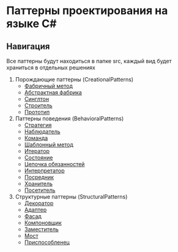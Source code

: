 ﻿# Паттерны проектирования на языке C#
## Навигация

Все паттерны будут находиться в папке src, каждый вид будет храниться в отдельных решениях

1. Порождающие паттерны (CreationalPatterns)
   - <a href="https://github.com/prn-ic/patterns-on-sharp/tree/main/src/CreationalPatterns/FactoryMethod">Фабричный метод</a>
   - <a href="https://github.com/prn-ic/patterns-on-sharp/tree/main/src/CreationalPatterns/AbstractFactory/AbstractFactoryRealization.cs">Абстрактная фабрика</a>
   - <a href="https://github.com/prn-ic/patterns-on-sharp/tree/main/src/CreationalPatterns/Singleton/SingletonRealization.cs">Синглтон</a>
   - <a href="https://github.com/prn-ic/patterns-on-sharp/tree/main/src/CreationalPatterns/Builder/BuilderRealization.cs">Строитель</a>
   - <a href="https://github.com/prn-ic/patterns-on-sharp/tree/main/src/CreationalPatterns/Prototype/PrototypeRealization.cs">Прототип</a>
2. Паттерны поведения (BehavioralPatterns)
   - <a href="https://github.com/prn-ic/patterns-on-sharp/tree/main/src/BehavioralPatterns/Strategy/StrategyRealization.cs">Стратегия</a>
   - <a href="https://github.com/prn-ic/patterns-on-sharp/tree/main/src/BehavioralPatterns/Observer/ObserverRealization.cs">Наблюдатель</a>
   - <a href="https://github.com/prn-ic/patterns-on-sharp/tree/main/src/BehavioralPatterns/Command/CommandRealization.cs">Команда</a>
   - <a href="https://github.com/prn-ic/patterns-on-sharp/tree/main/src/BehavioralPatterns/TemplateMethod/TemplateMethodRealization.cs">Шаблонный метод</a>
   - <a href="https://github.com/prn-ic/patterns-on-sharp/tree/main/src/BehavioralPatterns/Iterator/IteratorRealization.cs">Итератор</a>
   - <a href="https://github.com/prn-ic/patterns-on-sharp/tree/main/src/BehavioralPatterns/State/StateRealization.cs">Состояние</a>
   - <a href="https://github.com/prn-ic/patterns-on-sharp/tree/main/src/BehavioralPatterns/ChainOfResponsibility/ChainRealization.cs">Цепочка обязанностей</a>
   - <a href="https://github.com/prn-ic/patterns-on-sharp/tree/main/src/BehavioralPatterns/Interpreter/InterpreterRealization.cs">Интерпретатор</a>
   - <a href="https://github.com/prn-ic/patterns-on-sharp/tree/main/src/BehavioralPatterns/Mediator/MediatorRealization.cs">Посредник</a>
   - <a href="https://github.com/prn-ic/patterns-on-sharp/tree/main/src/BehavioralPatterns/Memento/MementoRealization.cs">Хранитель</a>
   - <a href="https://github.com/prn-ic/patterns-on-sharp/tree/main/src/BehavioralPatterns/Visitor/VisitorRealization.cs">Посетитель</a>
3. Структурные паттерны (StructuralPatterns)
   - <a href="https://github.com/prn-ic/patterns-on-sharp/blob/main/src/StructuralPatterns/Decorator/DecoratorRealization.cs">Декоратор</a>
   - <a href="https://github.com/prn-ic/patterns-on-sharp/blob/main/src/StructuralPatterns/Adapter/AdapterRealization.cs">Адаптер</a>
   - <a href="https://github.com/prn-ic/patterns-on-sharp/blob/main/src/StructuralPatterns/Facade/FacadeRealization.cs">Фасад</a>
   - <a href="https://github.com/prn-ic/patterns-on-sharp/blob/main/src/StructuralPatterns/Composite/CompositeRealization.cs">Компоновщик</a>
   - <a href="https://github.com/prn-ic/patterns-on-sharp/blob/main/src/StructuralPatterns/Proxy/ProxyRealization.cs">Заместитель</a>
   - <a href="https://github.com/prn-ic/patterns-on-sharp/blob/main/src/StructuralPatterns/Bridge/BridgeRealization.cs">Мост</a>
   - <a href="https://github.com/prn-ic/patterns-on-sharp/blob/main/src/StructuralPatterns/Flyweight/FlyweightRealization.cs">Приспособленец</a>